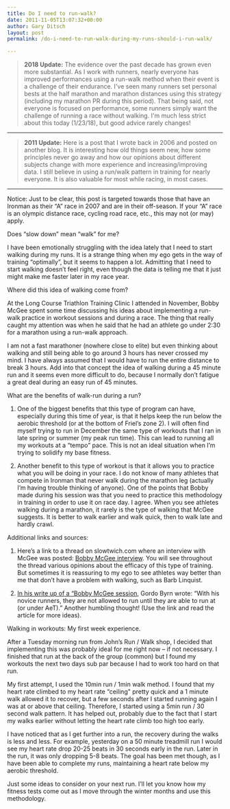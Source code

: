 ```yaml
---
title: Do I need to run-walk?
date: 2011-11-05T13:07:32+00:00
author: Gary Ditsch
layout: post
permalink: /do-i-need-to-run-walk-during-my-runs-should-i-run-walk/

---
```

> **2018 Update:** The evidence over the past decade has grown even more substantial. As I work with runners, nearly everyone has improved performances using a run-walk method when their event is a challenge of their endurance. I've seen many runners set personal bests at the half marathon and marathon distances using this strategy (including my marathon PR during this period). That being said, not everyone is focused on performance, some runners simply want the challenge of running a race without walking. I'm much less strict about this today (1/23/18), but good advice rarely changes!

<hr>

> **2011 Update:** Here is a post that I wrote back in 2006 and posted on another blog. It is interesting how old things seem new, how some principles never go away and how our opinions about different subjects change with more experience and increasing/improving data. I still believe in using a run/walk pattern in training for nearly everyone. It is also valuable for most while racing, in most cases.

<hr>

Notice: Just to be clear, this post is targeted towards those that have an Ironman as their “A” race in 2007 and are in their off-season. If your “A” race is an olympic distance race, cycling road race, etc., this may not (or may) apply.

Does “slow down” mean “walk” for me?

I have been emotionally struggling with the idea lately that I need to start walking during my runs. It is a strange thing when my ego gets in the way of training “optimally”, but it seems to happen a lot. Admitting that I need to start walking doesn’t feel right, even though the data is telling me that it just might make me faster later in my race year.

Where did this idea of walking come from?

At the Long Course Triathlon Training Clinic I attended in November, Bobby McGee spent some time discussing his ideas about implementing a run-walk practice in workout sessions and during a race. The thing that really caught my attention was when he said that he had an athlete go under 2:30 for a marathon using a run-walk approach.

I am not a fast marathoner (nowhere close to elite) but even thinking about walking and still being able to go around 3 hours has never crossed my mind. I have always assumed that I would have to run the entire distance to break 3 hours. Add into that concept the idea of walking during a 45 minute run and it seems even more difficult to do, because I normally don’t fatigue a great deal during an easy run of 45 minutes.

What are the benefits of walk-run during a run?

1. One of the biggest benefits that this type of program can have, especially during this time of year, is that it helps keep the run below the aerobic threshold (or at the bottom of Friel’s zone 2). I will often find myself trying to run in December the same type of workouts that I ran in late spring or summer (my peak run time). This can lead to running all my workouts at a “tempo” pace. This is not an ideal situation when I’m trying to solidify my base fitness.

2. Another benefit to this type of workout is that it allows you to practice what you will be doing in your race. I do not know of many athletes that compete in Ironman that never walk during the marathon leg (actually I’m having trouble thinking of anyone). One of the points that Bobby made during his session was that you need to practice this methodology in training in order to use it on race day. I agree. When you see athletes walking during a marathon, it rarely is the type of walking that McGee suggests. It is better to walk earlier and walk quick, then to walk late and hardly crawl.

Additional links and sources:

1. Here’s a link to a thread on slowtwich.com where an interview with McGee was posted: [Bobby McGee interview](http://forum.slowtwitch.com/gforum.cgi?post=554731;search_string=bobby%20mcgee;guest=9934328#554731). You will see throughout the thread various opinions about the efficacy of this type of training. But sometimes it is reassuring to my ego to see athletes way better than me that don’t have a problem with walking, such as Barb Linquist.

2. [In his write up of a “Bobby McGee session](http://www.byrn.org/gtips/runtech.htm), Gordo Byrn wrote: “With his novice runners, they are not allowed to run until they are able to run at (or under AeT).” Another humbling thought! (Use the link and read the article for more ideas).

Walking in workouts: My first week experience.

After a Tuesday morning run from John’s Run / Walk shop, I decided that implementing this was probably ideal for me right now – if not necessary. I finished that run at the back of the group (common) but I found my workouts the next two days sub par because I had to work too hard on that run.

My first attempt, I used the 10min run / 1min walk method. I found that my heart rate climbed to my heart rate “ceiling" pretty quick and a 1 minute walk allowed it to recover, but a few seconds after I started running again I was at or above that ceiling. Therefore, I started using a 5min run / 30 second walk pattern. It has helped out, probably due to the fact that I start my walks earlier without letting the heart rate climb too high too early.

I have noticed that as I get further into a run, the recovery during the walks is less and less. For example, yesterday on a 50 minute treadmill run I would see my heart rate drop 20-25 beats in 30 seconds early in the run. Later in the run, it was only dropping 5-8 beats. The goal has been met though, as I have been able to complete my runs, maintaining a heart rate below my aerobic threshold.

Just some ideas to consider on your next run. I’ll let you know how my fitness tests come out as I move through the winter months and use this methodology.
